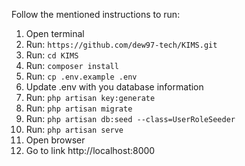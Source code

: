 Follow the mentioned instructions to run:

1. Open terminal
2. Run: `https://github.com/dew97-tech/KIMS.git`
3. Run: `cd KIMS`
4. Run: `composer install`
5. Run: `cp .env.example .env`
6. Update .env with you database information
7. Run: `php artisan key:generate`
8. Run: `php artisan migrate`
9. Run: `php artisan db:seed --class=UserRoleSeeder`
10. Run: `php artisan serve`
11. Open browser
12. Go to link http://localhost:8000
